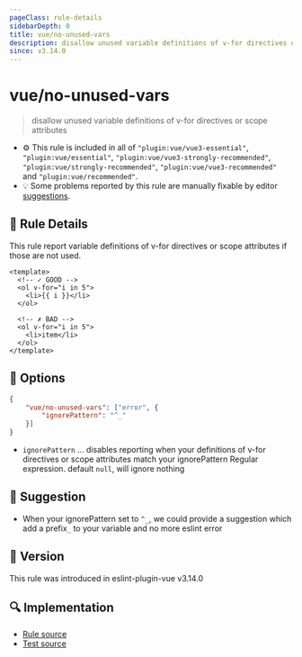 ```yaml
---
pageClass: rule-details
sidebarDepth: 0
title: vue/no-unused-vars
description: disallow unused variable definitions of v-for directives or scope attributes
since: v3.14.0
---
```

# vue/no-unused-vars

> disallow unused variable definitions of v-for directives or scope attributes

- :gear: This rule is included in all of `"plugin:vue/vue3-essential"`, `"plugin:vue/essential"`, `"plugin:vue/vue3-strongly-recommended"`, `"plugin:vue/strongly-recommended"`, `"plugin:vue/vue3-recommended"` and `"plugin:vue/recommended"`.
- :bulb: Some problems reported by this rule are manually fixable by editor [suggestions](https://eslint.org/docs/developer-guide/working-with-rules#providing-suggestions).

## :book: Rule Details

This rule report variable definitions of v-for directives or scope attributes if those are not used.

<eslint-code-block :rules="{'vue/no-unused-vars': ['error']}">

```vue
<template>
  <!-- ✓ GOOD -->
  <ol v-for="i in 5">
    <li>{{ i }}</li>
  </ol>

  <!-- ✗ BAD -->
  <ol v-for="i in 5">
    <li>item</li>
  </ol>
</template>
```

</eslint-code-block>

## :wrench: Options

```json
{
    "vue/no-unused-vars": ["error", {
        "ignorePattern": "^_"
    }]
}
```

- `ignorePattern` ... disables reporting when your definitions of v-for directives or scope attributes match your ignorePattern Regular expression. default `null`, will ignore nothing

## :rocket: Suggestion

- When your ignorePattern set to `^_`, we could provide a suggestion which add a prefix`_` to your variable and no more eslint error

## :rocket: Version

This rule was introduced in eslint-plugin-vue v3.14.0

## :mag: Implementation

- [Rule source](https://github.com/vuejs/eslint-plugin-vue/blob/master/lib/rules/no-unused-vars.js)
- [Test source](https://github.com/vuejs/eslint-plugin-vue/blob/master/tests/lib/rules/no-unused-vars.js)
